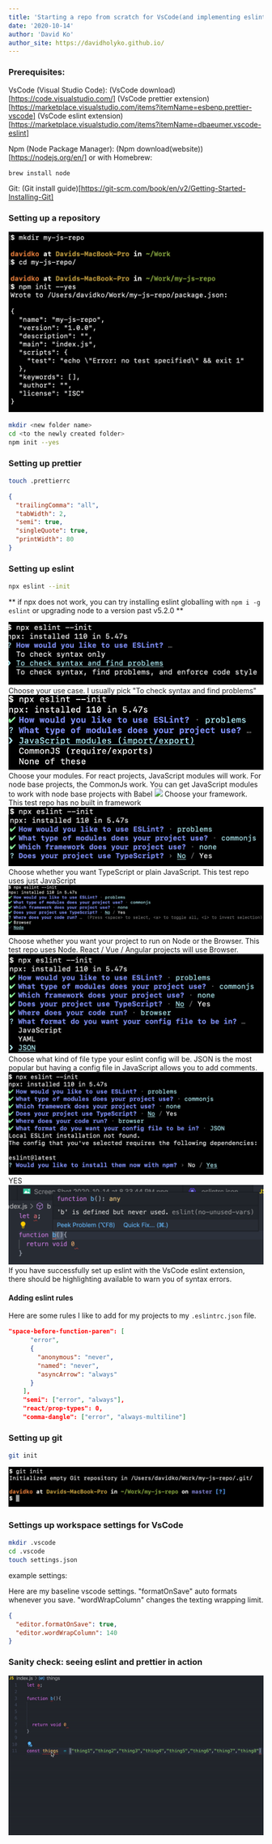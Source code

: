 ```yaml
---
title: 'Starting a repo from scratch for VsCode(and implementing eslint, prettier, and git!)'
date: '2020-10-14'
author: 'David Ko'
author_site: https://davidholyko.github.io/
---
```


### Prerequisites:

VsCode (Visual Studio Code):
(VsCode download)[https://code.visualstudio.com/]
(VsCode prettier extension)[https://marketplace.visualstudio.com/items?itemName=esbenp.prettier-vscode]
(VsCode eslint extension)[https://marketplace.visualstudio.com/items?itemName=dbaeumer.vscode-eslint]

Npm (Node Package Manager):
(Npm download(website))[https://nodejs.org/en/]
or with Homebrew:

```bash
brew install node
```

Git:
(Git install guide)[https://git-scm.com/book/en/v2/Getting-Started-Installing-Git]

### Setting up a repository

![](./1-making-folders.png)

```bash
mkdir <new folder name>
cd <to the newly created folder>
npm init --yes
```

### Setting up prettier

```bash
touch .prettierrc
```

```json
{
  "trailingComma": "all",
  "tabWidth": 2,
  "semi": true,
  "singleQuote": true,
  "printWidth": 80
}
```

### Setting up eslint

```bash
npx eslint --init
```

** if npx does not work, you can try installing eslint globalling with `npm i -g eslint` or upgrading node to a version past v5.2.0 **

![](./2-eslint-init.png)
Choose your use case. I usually pick "To check syntax and find problems"
![](./3-eslint-modules.png)
Choose your modules. For react projects, JavaScript modules will work. For node base projects, the CommonJs work. You can get JavaScript modules to work with node base projects with Babel
![](./4-eslint-frameworks.png)
Choose your framework. This test repo has no built in framework
![](./5-eslint-ts.png)
Choose whether you want TypeScript or plain JavaScript. This test repo uses just JavaScript
![](./6-eslint-browser-node.png)
Choose whether you want your project to run on Node or the Browser. This test repo uses Node. React / Vue / Angular projects will use Browser.
![](./7-eslint-config-file-type.png)
Choose what kind of file type your eslint config will be. JSON is the most popular but having a config file in JavaScript allows you to add comments.
![](./8-eslint-latest.png)
YES
![](./9-eslint-sanity-check.png)
If you have successfully set up eslint with the VsCode eslint extension, there should be highlighting available to warn you of syntax errors.

#### Adding eslint rules

Here are some rules I like to add for my projects to my `.eslintrc.json` file.

```json
"space-before-function-paren": [
      "error",
      {
        "anonymous": "never",
        "named": "never",
        "asyncArrow": "always"
      }
    ],
    "semi": ["error", "always"],
    "react/prop-types": 0,
    "comma-dangle": ["error", "always-multiline"]
```

### Setting up git

```bash
git init
```

![](./10-git-init.png)

### Settings up workspace settings for VsCode

```bash
mkdir .vscode
cd .vscode
touch settings.json
```

example settings:

Here are my baseline vscode settings.
"formatOnSave" auto formats whenever you save.
"wordWrapColumn" changes the texting wrapping limit.

```json
{
  "editor.formatOnSave": true,
  "editor.wordWrapColumn": 140
}
```

### Sanity check: seeing eslint and prettier in action

![](./auto-save.gif)
